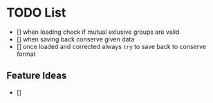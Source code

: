 # TODO List

- [] when loading check if mutual exlusive groups are valid
- [] when saving back conserve given data
- [] once loaded and corrected always `try` to save back to conserve format

## Feature Ideas

- []
